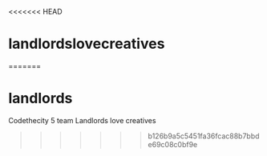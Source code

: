 <<<<<<< HEAD
# landlordslovecreatives
=======
# landlords
Codethecity 5 team Landlords love creatives
>>>>>>> b126b9a5c5451fa36fcac88b7bbde69c08c0bf9e
